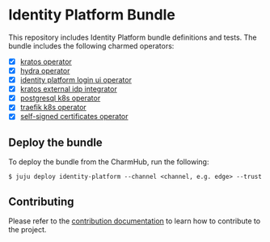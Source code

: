 # Identity Platform Bundle

This repository includes Identity Platform bundle definitions and tests. The
bundle includes the following charmed operators:

- [x] [kratos operator](https://github.com/canonical/kratos-operator)
- [x] [hydra operator](https://github.com/canonical/hydra-operator)
- [x] [identity platform login ui operator](https://github.com/canonical/identity-platform-login-ui-operator)
- [x] [kratos external idp integrator](https://github.com/canonical/kratos-external-idp-integrator)
- [x] [postgresql k8s operator](https://github.com/canonical/postgresql-k8s-operator)
- [x] [traefik k8s operator](https://github.com/canonical/traefik-k8s-operator)
- [x] [self-signed certificates operator](https://github.com/canonical/self-signed-certificates-operator)

## Deploy the bundle

To deploy the bundle from the CharmHub, run the following:

```shell
$ juju deploy identity-platform --channel <channel, e.g. edge> --trust
```

## Contributing

Please refer to the [contribution documentation](CONTRIBUTING.md) to learn how
to contribute to the project.
